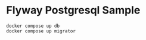 Flyway Postgresql Sample
=======================


    docker compose up db
    docker compose up migrator

